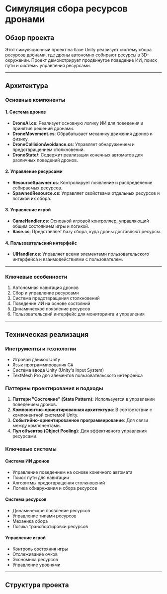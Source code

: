 # Симуляция сбора ресурсов дронами

## Обзор проекта

Этот симуляционный проект на базе Unity реализует систему сбора ресурсов дронами, где дроны автономно собирают ресурсы в 3D-окружении. Проект демонстрирует продвинутое поведение ИИ, поиск пути и системы управления ресурсами.

---

## Архитектура

### Основные компоненты

#### 1. Система дронов

-   **DroneAI.cs**: Реализует основную логику ИИ для поведения и принятия решений дронами.
-   **DroneMovement.cs**: Обрабатывает механику движения дронов и физику.
-   **DroneCollisionAvoidance.cs**: Управляет обнаружением и предотвращением столкновений.
-   **DroneState/**: Содержит реализации конечных автоматов для различных поведений дронов.

#### 2. Управление ресурсами

-   **ResourceSpawner.cs**: Контролирует появление и распределение собираемых ресурсов.
-   **SpawnedResource.cs**: Управляет свойствами отдельных ресурсов и логикой их сбора.

#### 3. Управление игрой

-   **GameHandler.cs**: Основной игровой контроллер, управляющий общим состоянием игры и логикой.
-   **Base.cs**: Представляет базу сбора, куда дроны доставляют ресурсы.

#### 4. Пользовательский интерфейс

-   **UIHandler.cs**: Управляет всеми элементами пользовательского интерфейса и взаимодействиями с пользователем.

---

### Ключевые особенности

1.  Автономная навигация дронов
2.  Сбор и управление ресурсами
3.  Система предотвращения столкновений
4.  Поведение ИИ на основе состояний
5.  Динамическое появление ресурсов
6.  Пользовательский интерфейс для мониторинга и управления

---

## Техническая реализация

### Инструменты и технологии

-   Игровой движок Unity
-   Язык программирования C#
-   Система ввода Unity (Unity's Input System)
-   TextMesh Pro для элементов пользовательского интерфейса

### Паттерны проектирования и подходы

1.  **Паттерн "Состояние" (State Pattern)**: Используется в управлении поведением дронов.
2.  **Компонентно-ориентированная архитектура**: В соответствии с компонентной системой Unity.
3.  **Событийно-ориентированное программирование**: Для связи между компонентами.
4.  **Пул объектов (Object Pooling)**: Для эффективного управления ресурсами.

### Ключевые системы

#### Система ИИ дронов

-   Управление поведением на основе конечного автомата
-   Поиск пути для навигации
-   Алгоритмы предотвращения столкновений
-   Логика обнаружения и сбора ресурсов

#### Система ресурсов

-   Динамическое появление ресурсов
-   Управление типами ресурсов
-   Механика сбора
-   Логика транспортировки ресурсов

#### Управление игрой

-   Контроль состояния игры
-   Отслеживание очков
-   Экономика ресурсов
-   Управление уровнями

---

## Структура проекта